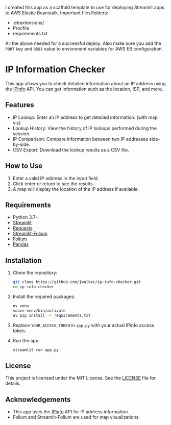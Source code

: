 I created this app as a scaffold template to use for deploying Streamlit apps to AWS Elastic Beanstalk.
Important files/folders:

 - .ebextensions/
 - Procfile
 - requirements.txt

All the above needed for a successful deploy. Also make sure you add the `PORT` key and `8501` value to envionment variables for AWS EB configuration.


# IP Information Checker

This app allows you to check detailed information about an IP address using the [IPinfo](https://ipinfo.io/) API. You can get information such as the location, ISP, and more.

## Features

- IP Lookup: Enter an IP address to get detailed information. (with map viz)
- Lookup History: View the history of IP lookups performed during the session.
- IP Comparison: Compare information between two IP addresses side-by-side.
- CSV Export: Download the lookup results as a CSV file.

## How to Use

1. Enter a valid IP address in the input field.
2. Click enter or return to see the results.
3. A map will display the location of the IP address if available.

## Requirements

- Python 3.7+
- [Streamlit](https://streamlit.io/)
- [Requests](https://pypi.org/project/requests/)
- [Streamlit-Folium](https://pypi.org/project/streamlit-folium/)
- [Folium](https://pypi.org/project/folium/)
- [Pandas](https://pypi.org/project/pandas/)

## Installation

1. Clone the repository:

    ```bash
    git clone https://github.com/jwalker/ip-info-checker.git
    cd ip-info-checker
    ```

2. Install the required packages:

    ```bash
    uv venv
    souce venv/bin/activate
    uv pip install -r requirements.txt
    ```

3. Replace `YOUR_ACCESS_TOKEN` in `app.py` with your actual IPinfo access token.

4. Run the app:

    ```bash
    streamlit run app.py
    ```

## License

This project is licensed under the MIT License. See the [LICENSE](LICENSE) file for details.

## Acknowledgements

- This app uses the [IPinfo](https://ipinfo.io/) API for IP address information.
- Folium and Streamlit-Folium are used for map visualizations.


